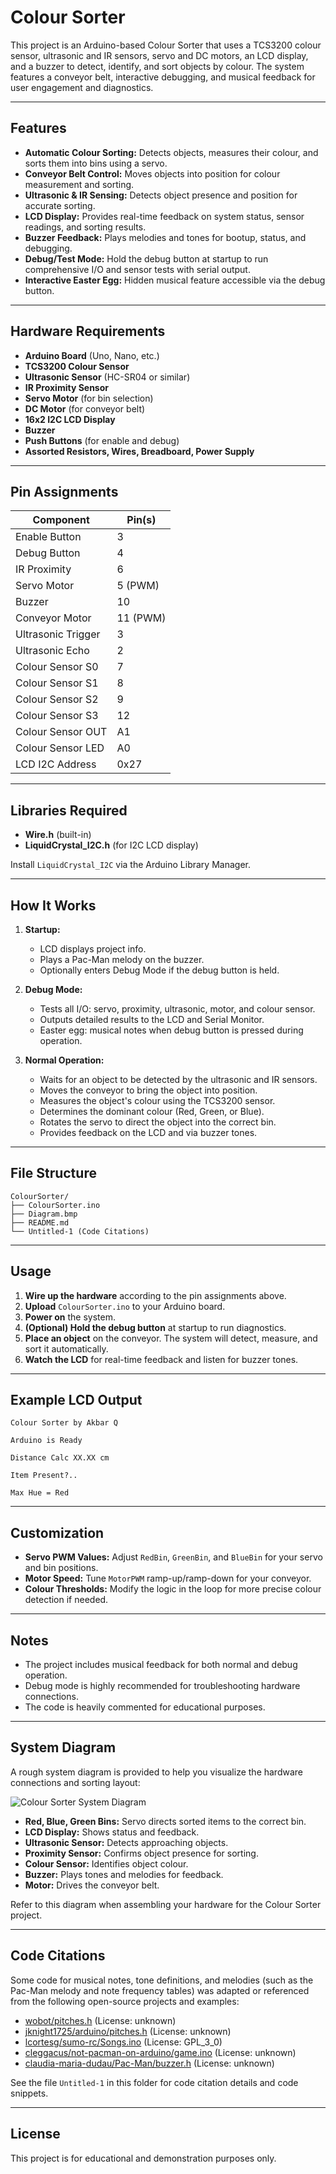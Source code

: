 # Colour Sorter

This project is an Arduino-based Colour Sorter that uses a TCS3200 colour sensor, ultrasonic and IR sensors, servo and DC motors, an LCD display, and a buzzer to detect, identify, and sort objects by colour. The system features a conveyor belt, interactive debugging, and musical feedback for user engagement and diagnostics.

---

## Features

- **Automatic Colour Sorting:** Detects objects, measures their colour, and sorts them into bins using a servo.
- **Conveyor Belt Control:** Moves objects into position for colour measurement and sorting.
- **Ultrasonic & IR Sensing:** Detects object presence and position for accurate sorting.
- **LCD Display:** Provides real-time feedback on system status, sensor readings, and sorting results.
- **Buzzer Feedback:** Plays melodies and tones for bootup, status, and debugging.
- **Debug/Test Mode:** Hold the debug button at startup to run comprehensive I/O and sensor tests with serial output.
- **Interactive Easter Egg:** Hidden musical feature accessible via the debug button.

---

## Hardware Requirements

- **Arduino Board** (Uno, Nano, etc.)
- **TCS3200 Colour Sensor**
- **Ultrasonic Sensor** (HC-SR04 or similar)
- **IR Proximity Sensor**
- **Servo Motor** (for bin selection)
- **DC Motor** (for conveyor belt)
- **16x2 I2C LCD Display**
- **Buzzer**
- **Push Buttons** (for enable and debug)
- **Assorted Resistors, Wires, Breadboard, Power Supply**

---

## Pin Assignments

| Component           | Pin(s)      |
|---------------------|-------------|
| Enable Button       | 3           |
| Debug Button        | 4           |
| IR Proximity        | 6           |
| Servo Motor         | 5 (PWM)     |
| Buzzer              | 10          |
| Conveyor Motor      | 11 (PWM)    |
| Ultrasonic Trigger  | 3           |
| Ultrasonic Echo     | 2           |
| Colour Sensor S0    | 7           |
| Colour Sensor S1    | 8           |
| Colour Sensor S2    | 9           |
| Colour Sensor S3    | 12          |
| Colour Sensor OUT   | A1          |
| Colour Sensor LED   | A0          |
| LCD I2C Address     | 0x27        |

---

## Libraries Required

- **Wire.h** (built-in)
- **LiquidCrystal_I2C.h** (for I2C LCD display)

Install `LiquidCrystal_I2C` via the Arduino Library Manager.

---

## How It Works

1. **Startup:**  
    - LCD displays project info.
    - Plays a Pac-Man melody on the buzzer.
    - Optionally enters Debug Mode if the debug button is held.

2. **Debug Mode:**  
    - Tests all I/O: servo, proximity, ultrasonic, motor, and colour sensor.
    - Outputs detailed results to the LCD and Serial Monitor.
    - Easter egg: musical notes when debug button is pressed during operation.

3. **Normal Operation:**  
    - Waits for an object to be detected by the ultrasonic and IR sensors.
    - Moves the conveyor to bring the object into position.
    - Measures the object's colour using the TCS3200 sensor.
    - Determines the dominant colour (Red, Green, or Blue).
    - Rotates the servo to direct the object into the correct bin.
    - Provides feedback on the LCD and via buzzer tones.

---

## File Structure

```
ColourSorter/
├── ColourSorter.ino
├── Diagram.bmp
├── README.md
└── Untitled-1 (Code Citations)
```

---

## Usage

1. **Wire up the hardware** according to the pin assignments above.
2. **Upload** `ColourSorter.ino` to your Arduino board.
3. **Power on** the system.
4. **(Optional) Hold the debug button** at startup to run diagnostics.
5. **Place an object** on the conveyor. The system will detect, measure, and sort it automatically.
6. **Watch the LCD** for real-time feedback and listen for buzzer tones.

---

## Example LCD Output

```
Colour Sorter by Akbar Q

Arduino is Ready

Distance Calc XX.XX cm

Item Present?..

Max Hue = Red
```

---

## Customization

- **Servo PWM Values:** Adjust `RedBin`, `GreenBin`, and `BlueBin` for your servo and bin positions.
- **Motor Speed:** Tune `MotorPWM` ramp-up/ramp-down for your conveyor.
- **Colour Thresholds:** Modify the logic in the loop for more precise colour detection if needed.

---

## Notes

- The project includes musical feedback for both normal and debug operation.
- Debug mode is highly recommended for troubleshooting hardware connections.
- The code is heavily commented for educational purposes.

---

## System Diagram

A rough system diagram is provided to help you visualize the hardware connections and sorting layout:

![Colour Sorter System Diagram](Diagram.bmp)

- **Red, Blue, Green Bins:** Servo directs sorted items to the correct bin.
- **LCD Display:** Shows status and feedback.
- **Ultrasonic Sensor:** Detects approaching objects.
- **Proximity Sensor:** Confirms object presence for sorting.
- **Colour Sensor:** Identifies object colour.
- **Buzzer:** Plays tones and melodies for feedback.
- **Motor:** Drives the conveyor belt.

Refer to this diagram when assembling your hardware for the Colour Sorter project.

---

## Code Citations

Some code for musical notes, tone definitions, and melodies (such as the Pac-Man melody and note frequency tables) was adapted or referenced from the following open-source projects and examples:

- [wobot/pitches.h](https://github.com/reenberg/wobot/tree/ce7f112096ba1abd43b8d29da7e8944c2a004125/arduino-dist/examples/2.Digital/toneMelody/pitches.h) (License: unknown)
- [jknight1725/arduino/pitches.h](https://github.com/jknight1725/arduino/tree/cfe1112779f3b34c8559a73bacee721098583fb9/pitches.h) (License: unknown)
- [lcortesg/sumo-rc/Songs.ino](https://github.com/lcortesg/sumo-rc/tree/f84231c364d421a4da7ad0df003c2e4cb5ef87a3/Songs.ino) (License: GPL_3_0)
- [cleggacus/not-pacman-on-arduino/game.ino](https://github.com/cleggacus/not-pacman-on-arduino/tree/0ca71d22488527058e84302fccc560d118de603d/game.ino) (License: unknown)
- [claudia-maria-dudau/Pac-Man/buzzer.h](https://github.com/claudia-maria-dudau/Pac-Man/tree/2b50ec19903866e7af606b9fe8e11b396d931704/main/buzzer.h) (License: unknown)

See the file `Untitled-1` in this folder for code citation details and code snippets.

---

## License

This project is for educational and demonstration purposes only.